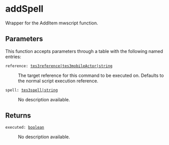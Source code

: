 # addSpell

Wrapper for the AddItem mwscript function.

## Parameters

This function accepts parameters through a table with the following named entries:

<dl class="describe">
<dt><code class="descname">reference: <a href="https://mwse.readthedocs.io/en/latest/lua/type/tes3reference|tes3mobileActor|string.html">tes3reference|tes3mobileActor|string</a></code></dt>
<dd>

The target reference for this command to be executed on. Defaults to the normal script execution reference.

</dd>
<dt><code class="descname">spell: <a href="https://mwse.readthedocs.io/en/latest/lua/type/tes3spell|string.html">tes3spell|string</a></code></dt>
<dd>

No description available.

</dd>
</dl>

## Returns

<dl class="describe">
<dt><code class="descname">executed: <a href="https://mwse.readthedocs.io/en/latest/lua/type/boolean.html">boolean</a></code></dt>
<dd>

No description available.

</dd>
</dl>
